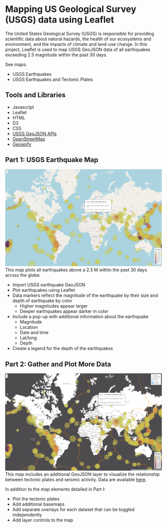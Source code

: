 # Mapping US Geological Survey (USGS) data using Leaflet
The United States Geological Survey (USGS) is responsible for providing scientific data about natural hazards, the health of our ecosystems and environment, and the impacts of climate and land-use change. In this project, Leaflet is used to map USGS GeoJSON data of all earthquakes exceeding 2.5 magnitude within the past 30 days.

See maps:
* USGS Earthquakes
* USGS Earthquakes and Tectonic Plates

## Tools and Libraries
* Javascript
* Leaflet
* HTML
* D3
* CSS
* [USGS GeoJSON APIs](https://earthquake.usgs.gov/earthquakes/feed/v1.0/geojson.php)
* [OpenStreetMap](https://www.openstreetmap.org/about)
* [Geoapify](https://apidocs.geoapify.com/docs/maps/map-tiles/#about)

## Part 1: USGS Earthquake Map

![Earthquake Map](images/earthquakes.png)
This map plots all earthquakes above a 2.5 M within the past 30 days across the globe.

* Import USGS earthquake GeoJSON
* Plot earthquakes using Leaflet
* Data markers reflect the magnitude of the earthquake by their size and depth of earthquake by color
   * Higher magnitudes appear larger
   * Deeper earthquakes appear darker in color
* Include a pop-up with additional information about the earthquake
   * Magnitude
   * Location
   * Date and time
   * Lat/long
   * Depth
* Create a legend for the depth of the earthquakes

## Part 2: Gather and Plot More Data

![Earthquake and Tectonic Plates Map](images/earthquakes_plates.png)
This map includes an additional GeoJSON layer to visualize the relationship between tectonic plates and seismic activity. Data are available [here](https://github.com/fraxen/tectonicplates).

In addition to the map elements detailed in Part I:
* Plot the tectonic plates
* Add additional basemaps
* Add separate overlays for each dataset that can be toggled independently
* Add layer controls to the map

